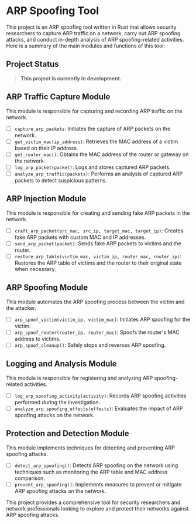 # ARP Spoofing Tool

This project is an ARP spoofing tool written in Rust that allows security researchers to capture ARP traffic on a network, carry out ARP spoofing attacks, and conduct in-depth analysis of ARP spoofing-related activities. Here is a summary of the main modules and functions of this tool:

## Project Status

> **This project is currently in development.**

## ARP Traffic Capture Module

This module is responsible for capturing and recording ARP traffic on the network.

- [ ] `capture_arp_packets`: Initiates the capture of ARP packets on the network.
- [ ] `get_victim_mac(ip_address)`: Retrieves the MAC address of a victim based on their IP address.
- [ ] `get_router_mac()`: Obtains the MAC address of the router or gateway on the network.
- [ ] `log_arp_packet(packet)`: Logs and stores captured ARP packets.
- [ ] `analyze_arp_traffic(packets)`: Performs an analysis of captured ARP packets to detect suspicious patterns.

## ARP Injection Module

This module is responsible for creating and sending fake ARP packets in the network.

- [ ] `craft_arp_packet(src_mac, src_ip, target_mac, target_ip)`: Creates fake ARP packets with custom MAC and IP addresses.
- [ ] `send_arp_packet(packet)`: Sends fake ARP packets to victims and the router.
- [ ] `restore_arp_table(victim_mac, victim_ip, router_mac, router_ip)`: Restores the ARP table of victims and the router to their original state when necessary.

## ARP Spoofing Module

This module automates the ARP spoofing process between the victim and the attacker.

- [ ] `arp_spoof_victim(victim_ip, victim_mac)`: Initiates ARP spoofing for the victim.
- [ ] `arp_spoof_router(router_ip, router_mac)`: Spoofs the router's MAC address to victims.
- [ ] `arp_spoof_cleanup()`: Safely stops and reverses ARP spoofing.

## Logging and Analysis Module

This module is responsible for registering and analyzing ARP spoofing-related activities.

- [ ] `log_arp_spoofing_activity(activity)`: Records ARP spoofing activities performed during the investigation.
- [ ] `analyze_arp_spoofing_effects(effects)`: Evaluates the impact of ARP spoofing attacks on the network.

## Protection and Detection Module

This module implements techniques for detecting and preventing ARP spoofing attacks.

- [ ] `detect_arp_spoofing()`: Detects ARP spoofing on the network using techniques such as monitoring the ARP table and MAC address comparison.
- [ ] `prevent_arp_spoofing()`: Implements measures to prevent or mitigate ARP spoofing attacks on the network.

This project provides a comprehensive tool for security researchers and network professionals looking to explore and protect their networks against ARP spoofing attacks.